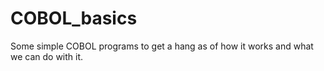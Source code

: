 # COBOL_basics

Some simple COBOL programs to get a hang as of how it works and what we can do with it.